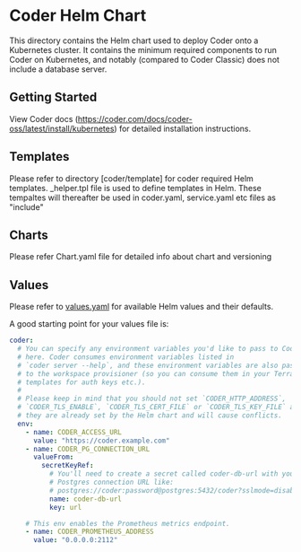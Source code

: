 # Coder Helm Chart

This directory contains the Helm chart used to deploy Coder onto a Kubernetes
cluster. It contains the minimum required components to run Coder on Kubernetes,
and notably (compared to Coder Classic) does not include a database server.

## Getting Started

View Coder docs (https://coder.com/docs/coder-oss/latest/install/kubernetes) for detailed installation instructions.

## Templates

Please refer to directory [coder/template] for coder required Helm templates.
_helper.tpl file is used to define templates in Helm. These tempaltes will thereafter be used in coder.yaml, service.yaml etc files as "include"

## Charts

Please refer Chart.yaml file for detailed info about chart and versioning 

## Values

Please refer to [values.yaml](values.yaml) for available Helm values and their
defaults.

A good starting point for your values file is:

```yaml
coder:
  # You can specify any environment variables you'd like to pass to Coder
  # here. Coder consumes environment variables listed in
  # `coder server --help`, and these environment variables are also passed
  # to the workspace provisioner (so you can consume them in your Terraform
  # templates for auth keys etc.).
  #
  # Please keep in mind that you should not set `CODER_HTTP_ADDRESS`,
  # `CODER_TLS_ENABLE`, `CODER_TLS_CERT_FILE` or `CODER_TLS_KEY_FILE` as
  # they are already set by the Helm chart and will cause conflicts.
  env:
    - name: CODER_ACCESS_URL
      value: "https://coder.example.com"
    - name: CODER_PG_CONNECTION_URL
      valueFrom:
        secretKeyRef:
          # You'll need to create a secret called coder-db-url with your
          # Postgres connection URL like:
          # postgres://coder:password@postgres:5432/coder?sslmode=disable
          name: coder-db-url
          key: url

    # This env enables the Prometheus metrics endpoint.
    - name: CODER_PROMETHEUS_ADDRESS
      value: "0.0.0.0:2112"



```
